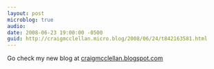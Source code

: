 ```yaml
---
layout: post
microblog: true
audio: 
date: 2008-06-23 19:00:00 -0500
guid: http://craigmcclellan.micro.blog/2008/06/24/t842163581.html
---
```

Go check my new blog at [craigmcclellan.blogspot.com](http://craigmcclellan.blogspot.com)
